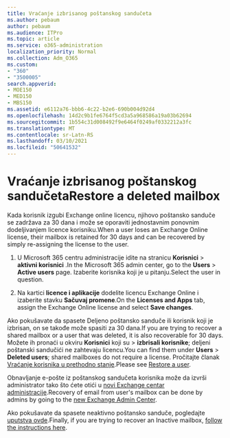 ```yaml
---
title: Vraćanje izbrisanog poštanskog sandučeta
ms.author: pebaum
author: pebaum
ms.audience: ITPro
ms.topic: article
ms.service: o365-administration
localization_priority: Normal
ms.collection: Adm_O365
ms.custom:
- "360"
- "3500005"
search.appverid:
- MOE150
- MED150
- MBS150
ms.assetid: e6112a76-bbb6-4c22-b2e6-690b004d92d4
ms.openlocfilehash: 14d2c9b1fe6764f5cd3a5a968586a19a03b62694
ms.sourcegitcommit: 1b554c31d008492f9e6464f0249af0332212a3fc
ms.translationtype: MT
ms.contentlocale: sr-Latn-RS
ms.lasthandoff: 03/10/2021
ms.locfileid: "50641532"
---
```

# <a name="restore-a-deleted-mailbox"></a><span data-ttu-id="b0846-102">Vraćanje izbrisanog poštanskog sandučeta</span><span class="sxs-lookup"><span data-stu-id="b0846-102">Restore a deleted mailbox</span></span>

<span data-ttu-id="b0846-103">Kada korisnik izgubi Exchange online licencu, njihovo poštansko sanduče se zadržava za 30 dana i može se oporaviti jednostavnim ponovnim dodeljivanjem licence korisniku.</span><span class="sxs-lookup"><span data-stu-id="b0846-103">When a user loses an Exchange Online license, their mailbox is retained for 30 days and can be recovered by simply re-assigning the license to the user.</span></span>
  
1. <span data-ttu-id="b0846-104">U Microsoft 365 centru administracije idite na stranicu **Korisnici** \> **aktivni korisnici** .</span><span class="sxs-lookup"><span data-stu-id="b0846-104">In the Microsoft 365 admin center, go to the **Users** \> **Active users** page.</span></span> <span data-ttu-id="b0846-105">Izaberite korisnika koji je u pitanju.</span><span class="sxs-lookup"><span data-stu-id="b0846-105">Select the user in question.</span></span>

2. <span data-ttu-id="b0846-106">Na kartici **licence i aplikacije** dodelite licencu Exchange Online i izaberite stavku **Sačuvaj promene**.</span><span class="sxs-lookup"><span data-stu-id="b0846-106">On the **Licenses and Apps** tab, assign the Exchange Online license and select **Save changes**.</span></span>

<span data-ttu-id="b0846-107">Ako pokušavate da spasete Deljeno poštansko sanduče ili korisnik koji je izbrisan, on se takođe može spasiti za 30 dana.</span><span class="sxs-lookup"><span data-stu-id="b0846-107">If you are trying to recover a shared mailbox or a user that was deleted, it is also recoverable for 30 days.</span></span> <span data-ttu-id="b0846-108">Možete ih pronaći u okviru **Korisnici** koji su \> **izbrisali korisnike**; deljeni poštanski sandučići ne zahtevaju licencu.</span><span class="sxs-lookup"><span data-stu-id="b0846-108">You can find them under **Users** \> **Deleted users**; shared mailboxes do not require a license.</span></span> <span data-ttu-id="b0846-109">Pročitajte članak [Vraćanje korisnika u prethodno stanje](https://docs.microsoft.com/microsoft-365/admin/add-users/restore-user).</span><span class="sxs-lookup"><span data-stu-id="b0846-109">Please see [Restore a user](https://docs.microsoft.com/microsoft-365/admin/add-users/restore-user).</span></span>

<span data-ttu-id="b0846-110">Obnavljanje e-pošte iz poštanskog sandučeta korisnika može da izvrši administrator tako što ćete otići u [novi Exchange centar administracije](https://techcommunity.microsoft.com/t5/exchange-team-blog/a-new-recoverableitems-experience-comes-to-exchange-online/ba-p/1505353).</span><span class="sxs-lookup"><span data-stu-id="b0846-110">Recovery of email from user's mailbox can be done by admins by going to the [new Exchange Admin Center](https://techcommunity.microsoft.com/t5/exchange-team-blog/a-new-recoverableitems-experience-comes-to-exchange-online/ba-p/1505353).</span></span>

<span data-ttu-id="b0846-111">Ako pokušavate da spasete neaktivno poštansko sanduče, pogledajte [uputstva ovde](https://docs.microsoft.com/microsoft-365/compliance/recover-an-inactive-mailbox).</span><span class="sxs-lookup"><span data-stu-id="b0846-111">Finally, if you are trying to recover an Inactive mailbox, [follow the instructions here](https://docs.microsoft.com/microsoft-365/compliance/recover-an-inactive-mailbox).</span></span>
  

